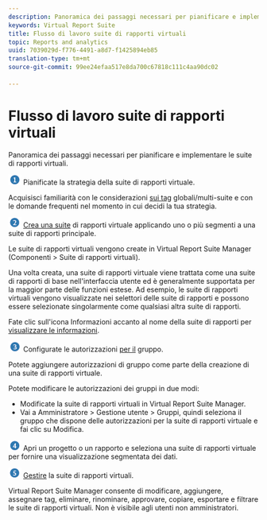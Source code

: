 ```yaml
---
description: Panoramica dei passaggi necessari per pianificare e implementare le suite di rapporti virtuali.
keywords: Virtual Report Suite
title: Flusso di lavoro suite di rapporti virtuali
topic: Reports and analytics
uuid: 7039029d-f776-4491-a8d7-f1425894eb85
translation-type: tm+mt
source-git-commit: 99ee24efaa517e8da700c67818c111c4aa90dc02

---
```



# Flusso di lavoro suite di rapporti virtuali

Panoramica dei passaggi necessari per pianificare e implementare le suite di rapporti virtuali.

![](assets/step1_icon.png) Pianificate la strategia della suite di rapporti virtuale.

Acquisisci familiarità con le considerazioni [sui tag](/help/components/vrs/vrs-considerations.md) globali/multi-suite e con le domande frequenti nel momento in cui decidi la tua strategia.

![](assets/step2_icon.png) [Crea una suite](/help/components/vrs/c-workflow-vrs/vrs-create.md) di rapporti virtuale applicando uno o più segmenti a una suite di rapporti principale.

Le suite di rapporti virtuali vengono create in Virtual Report Suite Manager (Componenti &gt; Suite di rapporti virtuali).

Una volta creata, una suite di rapporti virtuale viene trattata come una suite di rapporti di base nell'interfaccia utente ed è generalmente supportata per la maggior parte delle funzioni estese. Ad esempio, le suite di rapporti virtuali vengono visualizzate nei selettori delle suite di rapporti e possono essere selezionate singolarmente come qualsiasi altra suite di rapporti.

Fate clic sull'icona Informazioni accanto al nome della suite di rapporti per [visualizzare le informazioni](/help/components/vrs/c-workflow-vrs/vrs-view.md).

![](assets/step3_icon.png) Configurate le autorizzazioni [per il](/help/components/vrs/c-workflow-vrs/vrs-create.md) gruppo.

Potete aggiungere autorizzazioni di gruppo come parte della creazione di una suite di rapporti virtuale.

Potete modificare le autorizzazioni dei gruppi in due modi:

* Modificate la suite di rapporti virtuali in Virtual Report Suite Manager.
* Vai a Amministratore &gt; Gestione utente &gt; Gruppi, quindi seleziona il gruppo che dispone delle autorizzazioni per la suite di rapporti virtuale e fai clic su Modifica.

![](assets/step4_icon.png) Apri un progetto o un rapporto e seleziona una suite di rapporti virtuale per fornire una visualizzazione segmentata dei dati.

![](assets/step5_icon.png) [Gestire](/help/components/vrs/c-workflow-vrs/vrs-manage.md) la suite di rapporti virtuali.

Virtual Report Suite Manager consente di modificare, aggiungere, assegnare tag, eliminare, rinominare, approvare, copiare, esportare e filtrare le suite di rapporti virtuali. Non è visibile agli utenti non amministratori.
